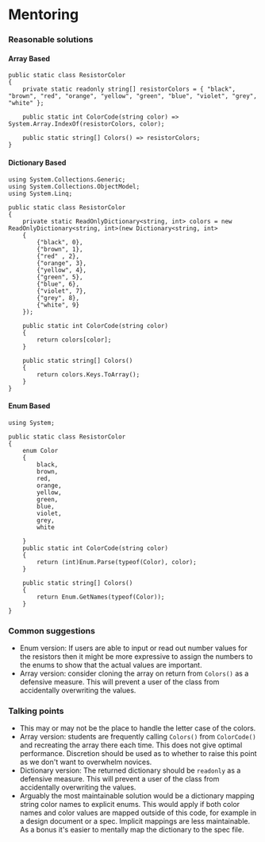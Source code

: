 # Mentoring

### Reasonable solutions
#### Array Based
``` 
public static class ResistorColor
{
    private static readonly string[] resistorColors = { "black", "brown", "red", "orange", "yellow", "green", "blue", "violet", "grey", "white" };

    public static int ColorCode(string color) => System.Array.IndexOf(resistorColors, color);

    public static string[] Colors() => resistorColors;
}
```
#### Dictionary Based
```
﻿using System.Collections.Generic;
using System.Collections.ObjectModel;
using System.Linq;
  
public static class ResistorColor
{
    private static ReadOnlyDictionary<string, int> colors = new ReadOnlyDictionary<string, int>(new Dictionary<string, int>
    {
        {"black", 0},
        {"brown", 1},
        {"red" , 2},
        {"orange", 3},
        {"yellow", 4},
        {"green", 5},
        {"blue", 6},
        {"violet", 7},
        {"grey", 8},
        {"white", 9}
    });
 
    public static int ColorCode(string color)
    {
        return colors[color];
    }
 
    public static string[] Colors()
    {
        return colors.Keys.ToArray();
    }
}
```
#### Enum Based
```
using System;

public static class ResistorColor
{
    enum Color
    {
        black,
        brown,
        red,
        orange,
        yellow,
        green,
        blue,
        violet,
        grey,
        white
        
    }
    public static int ColorCode(string color)
    {
        return (int)Enum.Parse(typeof(Color), color);
    }

    public static string[] Colors()
    {
        return Enum.GetNames(typeof(Color));        
    }
}
```
### Common suggestions
* Enum version: If users are able to input or read out number values for the
resistors then it might be more expressive to assign the numbers to
the enums to show that the actual values are important. 
* Array version: consider cloning the array on return from `Colors()` as
a defensive measure. This will prevent a user of the class from
accidentally overwriting the values.
### Talking points
* This may or may not be the place to handle the letter case of the colors.
* Array version: students are frequently calling `Colors()` from
`ColorCode()` and recreating the array there each time. This does not 
give optimal performance. Discretion should be used as to whether to raise this point
as we don't want to overwhelm novices.
* Dictionary version: The returned dictionary should be `readonly` as 
a defensive measure. This will prevent a user of the class from
accidentally overwriting the values.
* Arguably the most maintainable solution would be a dictionary mapping
string color names to explicit enums. This would apply if both color names 
and color values are mapped outside of this code, for example in a 
design document or a spec. Implicit mappings are less maintainable. 
As a bonus it's easier to mentally map the dictionary to the spec file. 
